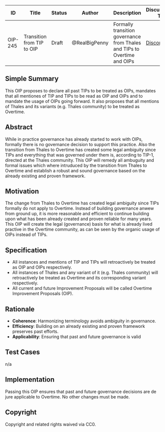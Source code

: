 | ID      | Title                               | Status | Author | Description                                                                                   | Discussions To                            | Created     |
|---------|-------------------------------------|--------|--------|-----------------------------------------------------------------------------------------------|-------------------------------------------|-------------|
| OIP-245 | Transition from TIP to OIP | Draft  | @RealBigPenny   | Formally transition governance from Thales and TIPs to Overtime and OIPs                      | [Discord](https://discord.com/invite/overtime-io) | 2025-06-18 |

## Simple Summary

This OIP proposes to declare all past TIPs to be treated as OIPs, mandates that all mentiones of TIP and TIPs to be read as OIP and OIPs and to mandate the usage of OIPs going forward. It also proposes that all mentions of Thales and its variants (e.g. Thales community) to be treated as Overtime.

## Abstract

While in practice governance has already started to work with OIPs, formally there is no governance decision to support this practice. Also the transition from Thales to Overtime has created some legal ambiguity since TIPs and everything that was governed under them is, according to TIP-1, directed at the Thales community. This OIP will remedy all ambuguity and formal issues which where intruduced by the transition from Thales to Overtime and establish a robust and sound governance based on the already existing and proven framework.

## Motivation

The change from Thales to Overtime has created legal ambiguity since TIPs formally do not apply to Overtime. Instead of building governance anwew from ground up, it is more reasonable and efficient to continue building upon what has been already created and proven reliable for many years. This OIP will create the legal (governance) basis for what is already lived practive in the Overtime community, as can be seen by the organic usage of OIPs instead of TIPs.

## Specification

- All instances and mentions of TIP and TIPs will retroactively be treated as OIP and OIPs respectively.
- All instances of Thales and any variant of it (e.g. Thales community) will retroactively be treated as Overtime and its corresponding variant respectively.
- All current and future Improvement Proposals will be called Overtime Improvement Proposals (OIP).


## Rationale

- **Coherence**: Harmonizing terminology avoids ambiguity in governance.
- **Efficiency**: Building on an already existing and proven framework preserves past efforts.
- **Applicability**: Ensuring that past and future governance is valid

## Test Cases

n/a

## Implementation

Passing this OIP ensures that past and future governance decisions are de jure applicable to Overtime. No other changes must be made.

## Copyright

Copyright and related rights waived via CC0.


